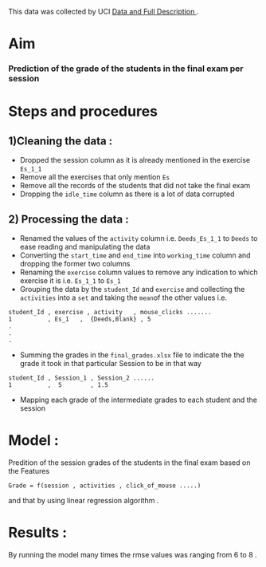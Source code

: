 
This data was collected by UCI [Data and Full Description ](https://archive.ics.uci.edu/ml/datasets/Educational+Process+Mining+(EPM)%3A+A+Learning+Analytics+Data+Set).
# Aim
### Prediction of the grade of the students in the final exam per session



# Steps and procedures

## 1)Cleaning the data :
* Dropped the session column as it is already mentioned in the exercise `Es_1_1`
* Remove all the exercises that only mention `Es`
* Remove all the records of the students that did not take the final exam 
* Dropping the `idle_time` column as there is a lot of data corrupted 

## 2) Processing the data : 
* Renamed the values of the `activity` column i.e. `Deeds_Es_1_1` to `Deeds` to ease reading and manipulating the data 
* Converting the `start_time` and `end_time` into `working_time` column and dropping the former two columns 
* Renaming the `exercise` column values to remove any indication to which exercise it is i.e. `Es_1_1` to `Es_1`
* Grouping the data by the `student_Id` and `exercise` and collecting the `activities` into a `set` and taking the `mean`of the other values i.e.
```
student_Id , exercise , activity   , mouse_clicks .......
1          , Es_1   ,  {Deeds,Blank} , 5
.
.
.
```
* Summing the grades in the `final_grades.xlsx` file to indicate the the grade it took in that particular Session to be in that way 
```
student_Id , Session_1 , Session_2 ......
1          ,  5        , 1.5
```
* Mapping each grade of the intermediate grades to each student and the session 

# Model : 
Predition of the session grades of the students in the final exam based on the Features 
```
Grade = f(session , activities , click_of_mouse .....)
```
and that by using linear regression algorithm . 
# Results : 
By running the model many times the rmse values was ranging from 6 to 8 . 
